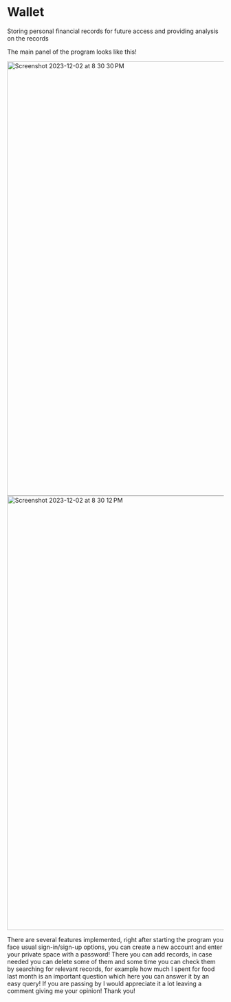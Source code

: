# Wallet
Storing personal financial records for future access and providing analysis on the records

The main panel of the program looks like this!


<img width="1009" alt="Screenshot 2023-12-02 at 8 30 30 PM" src="https://github.com/mousavi-hn/Wallet/assets/106647248/08ce0912-8124-4a6d-86a1-873714c092a1">


<img width="1009" alt="Screenshot 2023-12-02 at 8 30 12 PM" src="https://github.com/mousavi-hn/Wallet/assets/106647248/bda79187-82f9-4464-b1ad-6d7c3bed8dff">


There are several features implemented, right after starting the program you face usual sign-in/sign-up options, you can create a new account and enter your private space with a password! 
There you can add records, in case needed you can delete some of them and some time you can check them by searching for relevant records, for example how much I spent for food last month is an important question which here you can answer it by an easy query! 
If you are passing by I would appreciate it a lot leaving a comment giving me your opinion! Thank you!
